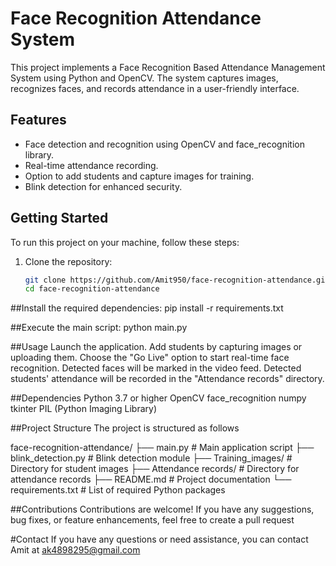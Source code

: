# Face Recognition Attendance System

This project implements a Face Recognition Based Attendance Management System using Python and OpenCV. The system captures images, recognizes faces, and records attendance in a user-friendly interface.

## Features

- Face detection and recognition using OpenCV and face_recognition library.
- Real-time attendance recording.
- Option to add students and capture images for training.
- Blink detection for enhanced security.

## Getting Started

To run this project on your machine, follow these steps:

1. Clone the repository:
   ```bash
   git clone https://github.com/Amit950/face-recognition-attendance.git
   cd face-recognition-attendance
##Install the required dependencies:
pip install -r requirements.txt

##Execute the main script:
python main.py


##Usage
Launch the application.
Add students by capturing images or uploading them.
Choose the "Go Live" option to start real-time face recognition.
Detected faces will be marked in the video feed.
Detected students' attendance will be recorded in the "Attendance records" directory.

##Dependencies
Python 3.7 or higher
OpenCV
face_recognition
numpy
tkinter
PIL (Python Imaging Library)

##Project Structure
The project is structured as follows

face-recognition-attendance/
├── main.py              # Main application script
├── blink_detection.py   # Blink detection module
├── Training_images/     # Directory for student images
├── Attendance records/  # Directory for attendance records
├── README.md            # Project documentation
└── requirements.txt     # List of required Python packages


##Contributions
Contributions are welcome! If you have any suggestions, bug fixes, or feature enhancements, feel free to create a pull request

#Contact
If you have any questions or need assistance, you can contact Amit at ak4898295@gmail.com
